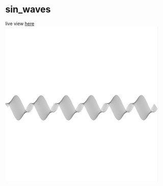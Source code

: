 # sin_waves
live view [here](https://www.openprocessing.org/sketch/647712)
![sin_waves](thumbnail.png)
